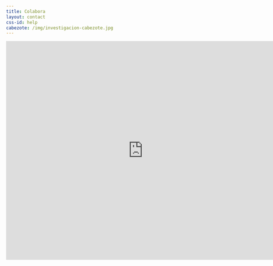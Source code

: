 ```yaml
---
title: Colabora
layout: contact
css-id: help
cabezote: /img/investigacion-cabezote.jpg
---
```

<iframe src="https://martinez.typeform.com/to/ABbL1V" width="750" height="600" frameborder="0" marginheight="0" marginwidth="80" align="center">Cargando…</iframe>
